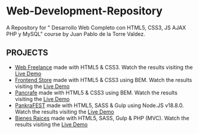 # Web-Development-Repository
A Repository for " Desarrollo Web Completo con HTML5, CSS3, JS AJAX PHP y MySQL" course by Juan Pablo de la Torre Valdez.

## PROJECTS

- [Web Freelance](https://github.com/Pancratzia/Web-Development-Repository/tree/main/01-WebFreelance) made with HTML5 & CSS3. Watch the results visiting the [Live Demo](https://pancratzia-webfreelance.netlify.app/)
- [Frontend Store](https://github.com/Pancratzia/Web-Development-Repository/tree/main/02-FrontendStore) made with HTML5 & CSS3 using BEM. Watch the results visiting the [Live Demo](https://pancratzia-frontendstore.netlify.app/)
- [Pancrafe](https://github.com/Pancratzia/Web-Development-Repository/tree/main/03-PanCrAFE) made with HTML5 & CSS3 using BEM. Watch the results visiting the [Live Demo](https://pancratzia-pancrafe.netlify.app/)
- [PankraFEST](https://github.com/Pancratzia/Web-Development-Repository/tree/main/04-PankraFest) made with HTML5, SASS & Gulp using Node.JS v18.8.0. Watch the results visiting the [Live Demo](https://pancratzia-pankrafest.netlify.app/)
- [Bienes Raices](https://github.com/Pancratzia/Web-Development-Repository/tree/main/06-BienesRaicesMVC) made with HTML5, SASS, Gulp & PHP (MVC). Watch the results visiting the [Live Demo](https://pancratzia-bienesraices.000webhostapp.com/)
